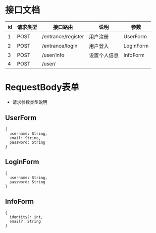 # 接口文档
id|请求类型|接口路由|说明|参数
---|---|---|---|---
1|POST|/entrance/register|用户注册|UserForm
2|POST|/entrance/login|用户登入|LoginForm
3|POST|/user/info|设置个人信息|InfoForm
4|POST|/user/||

# RequestBody表单
- 请求参数类型说明
## UserForm
```
{
  username: String,
  email: String,
  password: String
}
```

## LoginForm
```
{
  username: String,
  password: String
}
```

## InfoForm
```
{
  identity?: int,
  email?: String
}
```

